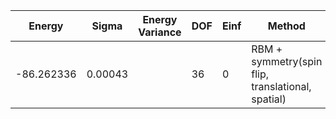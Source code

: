 | Energy             | Sigma  | Energy Variance    | DOF | Einf | Method                       | Data Repository |
|--------------------|--------|--------------------|-----|------|------------------------------|-----------------|
| -86.262336          | 0.00043 |                    | 36  | 0    | RBM + symmetry(spin flip, translational, spatial)           |                 |
